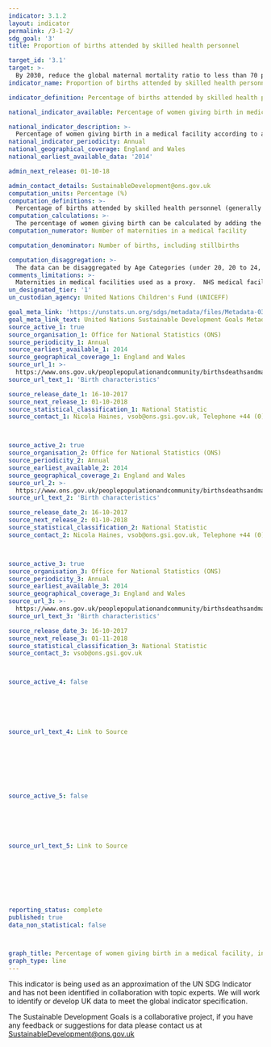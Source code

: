```yaml
---
indicator: 3.1.2
layout: indicator
permalink: /3-1-2/
sdg_goal: '3'
title: Proportion of births attended by skilled health personnel

target_id: '3.1'
target: >-
  By 2030, reduce the global maternal mortality ratio to less than 70 per 100,000 live births
indicator_name: Proportion of births attended by skilled health personnel

indicator_definition: Percentage of births attended by skilled health personnel

national_indicator_available: Percentage of women giving birth in medical facilities

national_indicator_description: >-
  Percentage of women giving birth in a medical facility according to age and residential geography
national_indicator_periodicity: Annual
national_geographical_coverage: England and Wales
national_earliest_available_data: '2014'

admin_next_release: 01-10-18

admin_contact_details: SustainableDevelopment@ons.gov.uk
computation_units: Percentage (%)
computation_definitions: >-
  Percentage of births attended by skilled health personnel (generally doctors, nurses or midwives) is the percentage of deliveries attended by health personnel trained in providing lifesaving obstetric care, including giving the necessary supervision, care and advice to women during pregnancy, labour and the post-partum period, conducting deliveries on their own, and caring for newborns. Traditional birth attendants, even if they receive a short training course, are not included. A maternity is a pregnancy resulting in the birth of one or more children including stillbirths. A stillbirth is a baby born after 24 or more weeks completed gestation and which did not, at any time, breathe or show signs of life.
computation_calculations: >-
  The percentage of women giving birth can be calculated by adding the number of maternities in NHS hospitals to the number of maternities in non-NHS hospitals. The number of maternities in NHS and non-NHS hospitals divided by the total number of maternities, multiplied by 100.
computation_numerator: Number of maternities in a medical facility

computation_denominator: Number of births, including stillbirths

computation_disaggregation: >-
  The data can be disaggregated by Age Categories (under 20, 20 to 24, 25 to 29, 30 to 34, 35 to 39, 40 to 44, 45 and over) and Geography (England and Wales, regions of England, health boards in Wales ).
comments_limitations: >-
  Maternities in medical facilities used as a proxy.  NHS medical facilities – generally hospitals, maternity units and maternity wings.  Non-NHS medical facilities – including private maternity units, military hospitals, private hospitals and communal establishments.
un_designated_tier: '1'
un_custodian_agency: United Nations Children's Fund (UNICEFF)

goal_meta_link: 'https://unstats.un.org/sdgs/metadata/files/Metadata-03-01-02.pdf'
goal_meta_link_text: United Nations Sustainable Development Goals Metadata (PDF 374 KB)
source_active_1: true
source_organisation_1: Office for National Statistics (ONS)
source_periodicity_1: Annual
source_earliest_available_1: 2014
source_geographical_coverage_1: England and Wales
source_url_1: >-
  https://www.ons.gov.uk/peoplepopulationandcommunity/birthsdeathsandmarriages/livebirths/datasets/birthcharacteristicsinenglandandwales
source_url_text_1: 'Birth characteristics'

source_release_date_1: 16-10-2017
source_next_release_1: 01-10-2018
source_statistical_classification_1: National Statistic
source_contact_1: Nicola Haines, vsob@ons.gsi.gov.uk, Telephone +44 (0)1329 444110



source_active_2: true
source_organisation_2: Office for National Statistics (ONS)
source_periodicity_2: Annual
source_earliest_available_2: 2014
source_geographical_coverage_2: England and Wales
source_url_2: >-
  https://www.ons.gov.uk/peoplepopulationandcommunity/birthsdeathsandmarriages/livebirths/datasets/birthcharacteristicsinenglandandwales
source_url_text_2: 'Birth characteristics'

source_release_date_2: 16-10-2017
source_next_release_2: 01-10-2018
source_statistical_classification_2: National Statistic
source_contact_2: Nicola Haines, vsob@ons.gsi.gov.uk, Telephone +44 (0)1329 444110



source_active_3: true
source_organisation_3: Office for National Statistics (ONS)
source_periodicity_3: Annual
source_earliest_available_3: 2014
source_geographical_coverage_3: England and Wales
source_url_3: >-
  https://www.ons.gov.uk/peoplepopulationandcommunity/birthsdeathsandmarriages/livebirths/datasets/birthcharacteristicsinenglandandwales
source_url_text_3: 'Birth characteristics'

source_release_date_3: 16-10-2017
source_next_release_3: 01-11-2018
source_statistical_classification_3: National Statistic
source_contact_3: vsob@ons.gsi.gov.uk



source_active_4: false






source_url_text_4: Link to Source








source_active_5: false






source_url_text_5: Link to Source








reporting_status: complete
published: true
data_non_statistical: false



graph_title: Percentage of women giving birth in a medical facility, in England and Wales
graph_type: line
---
```

This indicator is being used as an approximation of the UN SDG Indicator and has not been identified in collaboration with topic experts. We will work to identify or develop UK data to meet the global indicator specification.
  
The Sustainable Development Goals is a collaborative project, if you have any feedback or suggestions for data please contact us at <SustainableDevelopment@ons.gov.uk>


